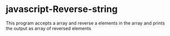 # javascript-Reverse-string
This program accepts a array and reverse a elements in the array and prints the output as array of reversed elements
